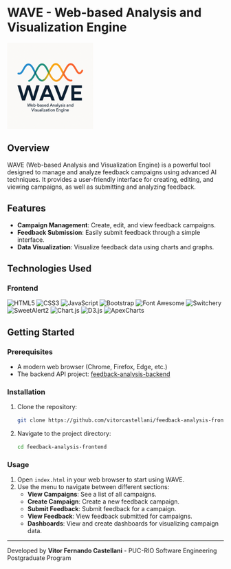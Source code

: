 # WAVE - Web-based Analysis and Visualization Engine

<img src="static/images/wave-project.png" alt="Web-based Analysis and Visualization Engine" width="200">

## Overview

WAVE (Web-based Analysis and Visualization Engine) is a powerful tool designed to manage and analyze feedback campaigns using advanced AI techniques. It provides a user-friendly interface for creating, editing, and viewing campaigns, as well as submitting and analyzing feedback.

## Features

- **Campaign Management**: Create, edit, and view feedback campaigns.
- **Feedback Submission**: Easily submit feedback through a simple interface.
- **Data Visualization**: Visualize feedback data using charts and graphs.

## Technologies Used

### Frontend
![HTML5](https://img.shields.io/badge/HTML5-E34F26?style=for-the-badge&logo=html5&logoColor=white)
![CSS3](https://img.shields.io/badge/CSS3-1572B6?style=for-the-badge&logo=css3&logoColor=white)
![JavaScript](https://img.shields.io/badge/JavaScript-F7DF1E?style=for-the-badge&logo=javascript&logoColor=black)
![Bootstrap](https://img.shields.io/badge/Bootstrap-7952B3?style=for-the-badge&logo=bootstrap&logoColor=white)
![Font Awesome](https://img.shields.io/badge/Font%20Awesome-339AF0?style=for-the-badge&logo=font-awesome&logoColor=white)
![Switchery](https://img.shields.io/badge/Switchery-8A2BE2?style=for-the-badge)
![SweetAlert2](https://img.shields.io/badge/SweetAlert2-FF4154?style=for-the-badge&logo=sweetalert&logoColor=white)
![Chart.js](https://img.shields.io/badge/Chart.js-FF6384?style=for-the-badge&logo=chartdotjs&logoColor=white)
![D3.js](https://img.shields.io/badge/D3.js-F9A03C?style=for-the-badge&logo=d3dotjs&logoColor=white)
![ApexCharts](https://img.shields.io/badge/ApexCharts-FF4560?style=for-the-badge&logo=apexcharts&logoColor=white)

## Getting Started

### Prerequisites

- A modern web browser (Chrome, Firefox, Edge, etc.)
- The backend API project: [feedback-analysis-backend](https://github.com/vitorcastellani/feedback-analysis-backend)

### Installation

1. Clone the repository:
    ```sh
    git clone https://github.com/vitorcastellani/feedback-analysis-frontend.git
    ```
2. Navigate to the project directory:
    ```sh
    cd feedback-analysis-frontend
    ```

### Usage

1. Open `index.html` in your web browser to start using WAVE.
2. Use the menu to navigate between different sections:
    - **View Campaigns**: See a list of all campaigns.
    - **Create Campaign**: Create a new feedback campaign.
    - **Submit Feedback**: Submit feedback for a campaign.
    - **View Feedback**: View feedback submitted for campaigns.
    - **Dashboards**: View and create dashboards for visualizing campaign data.

---

Developed by **Vitor Fernando Castellani** - PUC-RIO Software Engineering Postgraduate Program